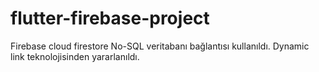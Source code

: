 # flutter-firebase-project

Firebase cloud firestore No-SQL veritabanı bağlantısı kullanıldı.
Dynamic link teknolojisinden yararlanıldı.
